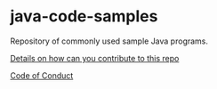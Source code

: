 # java-code-samples
Repository of commonly used sample Java programs.



[Details on how can you contribute to this repo](CONTRIBUTING.md)

[Code of Conduct](CODE_OF_CONDUCT.md)
